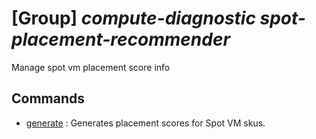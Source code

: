 # [Group] _compute-diagnostic spot-placement-recommender_

Manage spot vm placement score info

## Commands

- [generate](/Commands/compute-diagnostic/spot-placement-recommender/_generate.md)
: Generates placement scores for Spot VM skus.
